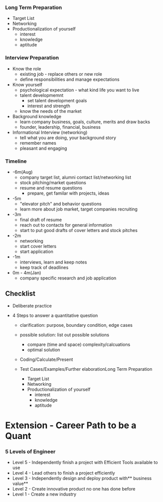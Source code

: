 ### Long Term Preparation

* Target List
* Networking
* Productionalization of yourself
  * interest
  * knowledge
  * aptitude

### Interview Preparation

* Know the role
  * existing job - replace others or new role
  * define responsibilities and manage expectations
* Know yourself
  * psychological expectation - what kind life you want to live
  * talent developmemnt
    * set talent development goals
    * interest and strength
  * know the needs of the market
* Background knowledge
  * learn company business, goals, culture, merits and draw backs
  * founder, leadership, financial, business
* Informational Interview \(networking\)
  * tell what you are doing, your background story
  * remember names
  * pleasant and engaging

### Timeline

* -6m\(Aug\)
  * company target list, alumni contact list/networking list
  * stock pitching/market questions
  * resume and resume questions
    * prepare, get familar with projects, ideas
* -5m
  * "elevator pitch" and behavior questions
  * learn more about job market, target companies recruiting
* -3m
  * final draft of resume
  * reach out to contacts for general information
  * start to put good drafts of cover letters and stock pitches
* -2m
  * networking
  * start cover letters
  * start application
* -1m
  * interviews, learn and keep notes
  * keep track of deadlines
* 0m - 4m\(Jan\)
  * company specific research and job application

## Checklist

* Deliberate practice
* 4 Steps to answer a quantitative question

  * clarification: purpose, boundary condition, edge cases
  * possible solution: list out possible solutions
    * compare \(time and space\) complexity/calcuations
    * optimal solution
  * Coding/Calculate/Present
  * Test Cases/Examples/Further elaborationLong Term Preparation

    * Target List
    * Networking
    * Productionalization of yourself
      * interest
      * knowledge
      * aptitude

# Extension - Career Path to be a Quant

### 5 Levels of Engineer

* Level 5 - Independently finish a project with Efficient Tools available to use
* Level 4 - Lead others to finish a project efficiently 
* Level 3 - Independently design and deploy product with** business value**
* Level 2 - Create innovative product no one has done before
* Level 1 - Create a new industry



